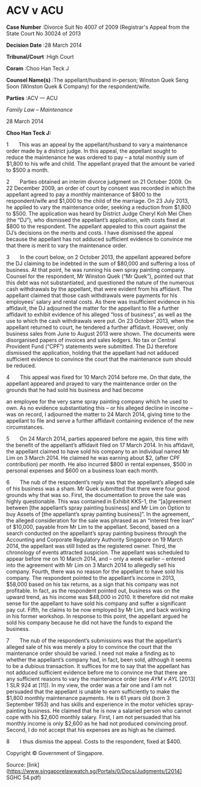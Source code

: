 # ACV v ACU 



**Case Number** :Divorce Suit No 4007 of 2009 (Registrar's Appeal from the State Court No 30024 of 2013 

**Decision Date** :28 March 2014 

**Tribunal/Court** :High Court 

**Coram** :Choo Han Teck J 

**Counsel Name(s)** :The appellant/husband in-person; Winston Quek Seng Soon (Winston Quek & Company) for the respondent/wife. 

**Parties** :ACV — ACU 

_Family Law_ – _Maintenance_ 

28 March 2014 

**Choo Han Teck J:** 

1       This was an appeal by the appellant/husband to vary a maintenance order made by a district judge. In this appeal, the appellant sought to reduce the maintenance he was ordered to pay – a total monthly sum of $1,800 to his wife and child. The appellant prayed that the amount be varied to $500 a month. 

2       Parties obtained an interim divorce judgment on 21 October 2009. On 22 December 2009, an order of court by consent was recorded in which the appellant agreed to pay a monthly maintenance of $800 to the respondent/wife and $1,000 to the child of the marriage. On 23 July 2013, he applied to vary the maintenance order, seeking a reduction from $1,800 to $500. The application was heard by District Judge Cheryl Koh Mei Chen (the “DJ”), who dismissed the appellant’s application, with costs fixed at $800 to the respondent. The appellant appealed to this court against the DJ’s decisions on the merits and costs. I have dismissed the appeal because the appellant has not adduced sufficient evidence to convince me that there is merit to vary the maintenance order. 

3       In the court below, on 2 October 2013, the appellant appeared before the DJ claiming to be indebted in the sum of $80,000 and suffering a loss of business. At that point, he was running his own spray painting company. Counsel for the respondent, Mr Winston Quek (“Mr Quek”), pointed out that this debt was not substantiated, and questioned the nature of the numerous cash withdrawals by the appellant, that were evident from his affidavit. The appellant claimed that those cash withdrawals were payments for his employees’ salary and rental costs. As there was insufficient evidence in his affidavit, the DJ adjourned the matter for the appellant to file a further affidavit to exhibit evidence of his alleged “loss of business”, as well as the use to which the cash withdrawals were put. On 23 October 2013, when the appellant returned to court, he tendered a further affidavit. However, only business sales from June to August 2013 were shown. The documents were disorganised papers of invoices and sales ledgers. No tax or Central Provident Fund (“CPF”) statements were submitted. The DJ therefore dismissed the application, holding that the appellant had not adduced sufficient evidence to convince the court that the maintenance sum should be reduced. 

4       This appeal was fixed for 10 March 2014 before me. On that date, the appellant appeared and prayed to vary the maintenance order on the grounds that he had sold his business and had become 


an employee for the very same spray painting company which he used to own. As no evidence substantiating this – or his alleged decline in income – was on record, I adjourned the matter to 24 March 2014, giving time to the appellant to file and serve a further affidavit containing evidence of the new circumstances. 

5       On 24 March 2014, parties appeared before me again, this time with the benefit of the appellant’s affidavit filed on 17 March 2014. In his affidavit, the appellant claimed to have sold his company to an individual named Mr Lim on 3 March 2014. He claimed he was earning about $2, (after CPF contribution) per month. He also incurred $800 in rental expenses, $500 in personal expenses and $600 on a business loan each month. 

6       The nub of the respondent’s reply was that the appellant’s alleged sale of his business was a sham. Mr Quek submitted that there were four good grounds why that was so. First, the documentation to prove the sale was highly questionable. This was contained in Exhibit KKS-1, the “[a]greement between [the appellant’s spray painting business] and Mr Lim on Option to buy Assets of [the appellant’s spray painting business]”. In the agreement, the alleged consideration for the sale was phrased as an “interest free loan” of $10,000, payable from Mr Lim to the appellant. Second, based on a search conducted on the appellant’s spray painting business through the Accounting and Corporate Regulatory Authority Singapore on 19 March 2014, the appellant was still listed as the registered owner. Third, the chronology of events attracted suspicion. The appellant was scheduled to appear before me on 10 March 2014, and – only a week earlier – entered into the agreement with Mr Lim on 3 March 2014 to allegedly sell his company. Fourth, there was no reason for the appellant to have sold his company. The respondent pointed to the appellant’s income in 2013, $58,000 based on his tax returns, as a sign that his company was not profitable. In fact, as the respondent pointed out, business was on the upward trend, as his income was $48,000 in 2010. It therefore did not make sense for the appellant to have sold his company and suffer a significant pay cut. Fifth, he claims to be now employed by Mr Lim, and back working in his former workshop. In response to this point, the appellant argued he sold his company because he did not have the funds to expand the business. 

7       The nub of the respondent’s submissions was that the appellant’s alleged sale of his was merely a ploy to convince the court that the maintenance order should be varied. I need not make a finding as to whether the appellant’s company had, in fact, been sold, although it seems to be a dubious transaction. It suffices for me to say that the appellant has not adduced sufficient evidence before me to convince me that there are any sufficient reasons to vary the maintenance order (see _AYM v AYL_ <span class="citation">[2013] 1 SLR 924</span> at [11]). In my view, the order was a fair one and I am not persuaded that the appellant is unable to earn sufficiently to make the $1,800 monthly maintenance payments. He is 61 years old (born 3 September 1953) and has skills and experience in the motor vehicles spray-painting business. He claimed that he is now a salaried person who cannot cope with his $2,600 monthly salary. First, I am not persuaded that his monthly income is only $2,600 as he had not produced convincing proof. Second, I do not accept that his expenses are as high as he claimed. 

8       I thus dismiss the appeal. Costs to the respondent, fixed at $400. 

 Copyright © Government of Singapore. 


Source: [link](https://www.singaporelawwatch.sg/Portals/0/Docs/Judgments/[2014] SGHC 54.pdf)
